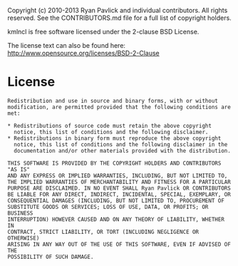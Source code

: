 Copyright (c) 2010-2013 Ryan Pavlick and individual contributors.  All rights reserved.
See the CONTRIBUTORS.md file for a full list of copyright holders.

kmlncl is free software licensed under the 2-clause BSD License.

The license text can also be found here:
<http://www.opensource.org/licenses/BSD-2-Clause>

License
=======

    Redistribution and use in source and binary forms, with or without
    modification, are permitted provided that the following conditions are met:

    * Redistributions of source code must retain the above copyright
      notice, this list of conditions and the following disclaimer.
    * Redistributions in binary form must reproduce the above copyright
      notice, this list of conditions and the following disclaimer in the
      documentation and/or other materials provided with the distribution.

    THIS SOFTWARE IS PROVIDED BY THE COPYRIGHT HOLDERS AND CONTRIBUTORS "AS IS"
    AND ANY EXPRESS OR IMPLIED WARRANTIES, INCLUDING, BUT NOT LIMITED TO,
    THE IMPLIED WARRANTIES OF MERCHANTABILITY AND FITNESS FOR A PARTICULAR
    PURPOSE ARE DISCLAIMED. IN NO EVENT SHALL Ryan Pavlick OR CONTRIBUTORS
    BE LIABLE FOR ANY DIRECT, INDIRECT, INCIDENTAL, SPECIAL, EXEMPLARY, OR
    CONSEQUENTIAL DAMAGES (INCLUDING, BUT NOT LIMITED TO, PROCUREMENT OF
    SUBSTITUTE GOODS OR SERVICES; LOSS OF USE, DATA, OR PROFITS; OR BUSINESS
    INTERRUPTION) HOWEVER CAUSED AND ON ANY THEORY OF LIABILITY, WHETHER IN
    CONTRACT, STRICT LIABILITY, OR TORT (INCLUDING NEGLIGENCE OR OTHERWISE)
    ARISING IN ANY WAY OUT OF THE USE OF THIS SOFTWARE, EVEN IF ADVISED OF THE
    POSSIBILITY OF SUCH DAMAGE.

